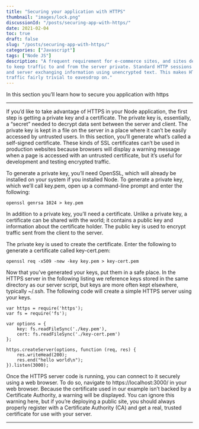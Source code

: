 ```yaml
---
title: "Securing your application with HTTPS"
thumbnail: "images/lock.png"
discussionId: "/posts/securing-app-with-https/"
date: 2021-02-04
toc: true
draft: false
slug: "/posts/securing-app-with-https/"
categories: ["Javascript"]
tags: ["Node JS"]
description: "A frequent requirement for e-commerce sites, and sites dealing with sensitive data, is
to keep traffic to and from the server private. Standard HTTP sessions involve the client
and server exchanging information using unencrypted text. This makes HTTP
traffic fairly trivial to eavesdrop on."
---
```

In this section you’ll learn how to secure you application with https

---

If you’d like to take advantage of HTTPS in your Node application, the first step is
getting a private key and a certificate. The private key is, essentially, a “secret” needed
to decrypt data sent between the server and client. The private key is kept in a file on
the server in a place where it can’t be easily accessed by untrusted users. In this section,
you’ll generate what’s called a self-signed certificate. These kinds of SSL certificates
can’t be used in production websites because browsers will display a warning message
when a page is accessed with an untrusted certificate, but it’s useful for development
and testing encrypted traffic.

To generate a private key, you’ll need OpenSSL, which will already be installed on
your system if you installed Node. To generate a private key, which we’ll call key.pem,
open up a command-line prompt and enter the following:

`openssl genrsa 1024 > key.pem`

In addition to a private key, you’ll need a certificate. Unlike a private key, a certificate
can be shared with the world; it contains a public key and information about the certificate
holder. The public key is used to encrypt traffic sent from the client to the
server.

The private key is used to create the certificate. Enter the following to generate a
certificate called key-cert.pem:

`openssl req -x509 -new -key key.pem > key-cert.pem`

Now that you’ve generated your keys, put them in a safe place. In the HTTPS server in
the following listing we reference keys stored in the same directory as our server
script, but keys are more often kept elsewhere, typically ~/.ssh. The following code
will create a simple HTTPS server using your keys.

```
var https = require('https');
var fs = require('fs');

var options = {
    key: fs.readFileSync('./key.pem'),
    cert: fs.readFileSync('./key-cert.pem')
};

https.createServer(options, function (req, res) {
    res.writeHead(200);
    res.end("hello world\n");
}).listen(3000);
```

Once the HTTPS server code is running, you can connect to it securely using a web
browser. To do so, navigate to https://localhost:3000/ in your web browser. Because
the certificate used in our example isn’t backed by a Certificate Authority, a warning
will be displayed. You can ignore this warning here, but if you’re deploying a public
site, you should always properly register with a Certificate Authority (CA) and get a
real, trusted certificate for use with your server.


---